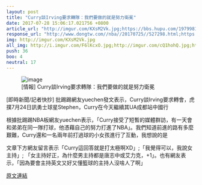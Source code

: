 ```yaml
---
layout: post
title: "Curry談Irving要求轉隊：我們要做的就是努力衛冕"
date: 2017-07-28 15:06:17.021756 +0800
article_url: "http://imgur.com/KXsM2Vk.jpg;https://bbs.hupu.com/19799810.html;http://i.imgur.com/F6lKcxO.jpg;http://imgur.com/cQ1hohQ.jpg"
response_url: "http://www.dongtw.com//nba//20170725//527298.html;https://kknews.cc//zh//tw//sports//48a4qvv.html"
img: http://imgur.com/KXsM2Vk.jpg
all_img: http://i.imgur.com/F6lKcxO.jpg;http://imgur.com/cQ1hohQ.jpg;http://i.dongtw.com/2017/07/7825f051gy1fhv6nxg7xpj20zk0noq6j.jpg
push: 36
boo: 4
neutral: 17
---
```


<figure>
<img src="http://imgur.com/KXsM2Vk.jpg" alt="image">
<figcaption>
[情報] Curry談Irving要求轉隊：我們要做的就是努力衛冕
</figcaption>
</figure>



[即時新聞/記者快抄] 批踢踢網友yuechen發文表示，Curry談Irving要求轉會，虎撲7月24日訊勇士球星Stephen，Curry在今天繼續其UA成都站中國行

根據批踢踢NBA板網友yuechen表示，「Curry接受了短暫的媒體群訪，有一天會和弟弟在同一隊打球，他憑藉自己的努力打進了NBA」。我們知道前進的路有多麼艱難，Curry還和一名兩年前打過球的小女孩進行了互動，我想說的是

文章下方網友留言表示「Curry這回答就是打太極啊XD」;「我覺得可以，我說女主持」; 「女主持好正，為什麼男主持都是唐志中或艾力克，+1」。也有網友表示，「因為要會主持英文又好又懂籃球的主持人沒啥人了啊」

<a href = "https://www.ptt.cc/bbs/NBA/M.1501053436.A.102.html">原文連結</a>

